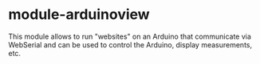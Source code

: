 # module-arduinoview
This module allows to run "websites" on an Arduino that communicate via WebSerial and can be used to control the Arduino, display measurements, etc.
